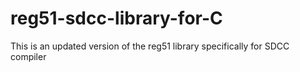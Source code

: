 # reg51-sdcc-library-for-C
This is an updated version of the reg51 library specifically for SDCC compiler
